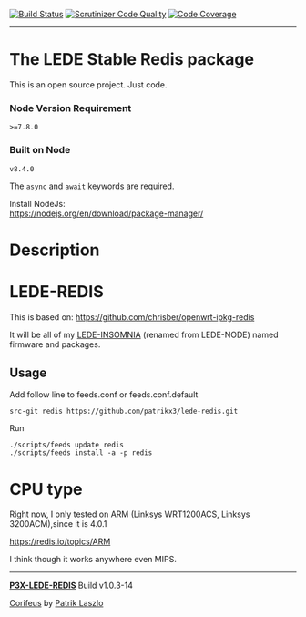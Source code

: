 [//]: #@corifeus-header

  [![Build Status](https://travis-ci.org/patrikx3/lede-redis.svg?branch=master)](https://travis-ci.org/patrikx3/lede-redis)  [![Scrutinizer Code Quality](https://scrutinizer-ci.com/g/patrikx3/lede-redis/badges/quality-score.png?b=master)](https://scrutinizer-ci.com/g/patrikx3/lede-redis/?branch=master)  [![Code Coverage](https://scrutinizer-ci.com/g/patrikx3/lede-redis/badges/coverage.png?b=master)](https://scrutinizer-ci.com/g/patrikx3/lede-redis/?branch=master) 

---

 
# The LEDE Stable Redis package

This is an open source project. Just code.

### Node Version Requirement 
``` 
>=7.8.0 
```  
   
### Built on Node 
``` 
v8.4.0
```   
   
The ```async``` and ```await``` keywords are required.

Install NodeJs:    
https://nodejs.org/en/download/package-manager/    

# Description  

                        
[//]: #@corifeus-header:end
# LEDE-REDIS

This is based on:
https://github.com/chrisber/openwrt-ipkg-redis

It will be all of my [LEDE-INSOMNIA](https://pages.corifeus.com/lede-insomnia) (renamed from LEDE-NODE) named firmware and packages.

## Usage
Add follow line to feeds.conf or feeds.conf.default
```
src-git redis https://github.com/patrikx3/lede-redis.git
```

Run
```
./scripts/feeds update redis
./scripts/feeds install -a -p redis
```

# CPU type
Right now, I only tested on ARM (Linksys WRT1200ACS, Linksys 3200ACM),since it is 4.0.1

https://redis.io/topics/ARM

I think though it works anywhere even MIPS.

[//]: #@corifeus-footer

---

[**P3X-LEDE-REDIS**](https://pages.corifeus.com/lede-redis) Build v1.0.3-14

[Corifeus](http://www.corifeus.com) by [Patrik Laszlo](http://patrikx3.com)

[//]: #@corifeus-footer:end